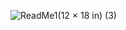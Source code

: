 ![ReadMe1(12 × 18 in) (3)](https://user-images.githubusercontent.com/33873172/202612681-4a0efeda-faa4-4a9e-8c2c-a4f38ddfda25.png)
